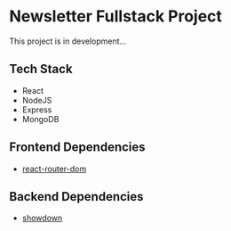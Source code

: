 # Newsletter Fullstack Project
This project is in development...

## Tech Stack
- React
- NodeJS
- Express
- MongoDB

## Frontend Dependencies
- [react-router-dom](https://reactrouter.com/web/guides/quick-start)

## Backend Dependencies
- [showdown](https://github.com/showdownjs/showdown)